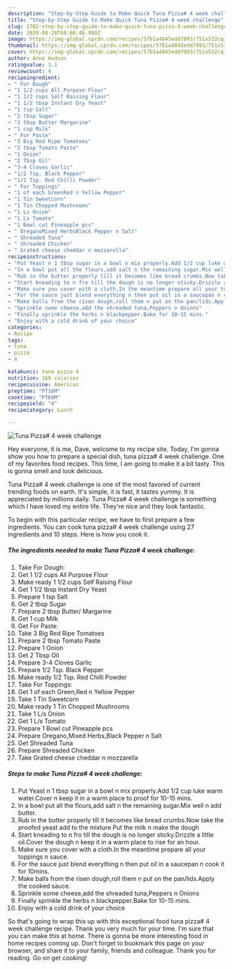 ```yaml
---
description: "Step-by-Step Guide to Make Quick Tuna Pizza# 4 week challenge"
title: "Step-by-Step Guide to Make Quick Tuna Pizza# 4 week challenge"
slug: 1702-step-by-step-guide-to-make-quick-tuna-pizza-4-week-challenge
date: 2020-08-28T08:00:46.980Z
image: https://img-global.cpcdn.com/recipes/57b1a4845edd7993/751x532cq70/tuna-pizza-4-week-challenge-recipe-main-photo.jpg
thumbnail: https://img-global.cpcdn.com/recipes/57b1a4845edd7993/751x532cq70/tuna-pizza-4-week-challenge-recipe-main-photo.jpg
cover: https://img-global.cpcdn.com/recipes/57b1a4845edd7993/751x532cq70/tuna-pizza-4-week-challenge-recipe-main-photo.jpg
author: Anne Hudson
ratingvalue: 3.1
reviewcount: 4
recipeingredient:
- " For Dough"
- "1 1/2 cups All Purpose Flour"
- "1 1/2 cups Self Raising Flour"
- "1 1/2 tbsp Instant Dry Yeast"
- "1 tsp Salt"
- "2 tbsp Sugar"
- "2 tbsp Butter Margarine"
- "1 cup Milk"
- " For Paste"
- "3 Big Red Ripe Tomatoes"
- "2 tbsp Tomato Paste"
- "1 Onion"
- "2 Tbsp Oil"
- "3-4 Cloves Garlic"
- "1/2 Tsp. Black Pepper"
- "1/2 Tsp. Red Chilli Powder"
- " For Toppings"
- "1 of each GreenRed n Yellow Pepper"
- "1 Tin Sweetcorn"
- "1 Tin Chopped Mushrooms"
- "1 Ls Onion"
- "1 Ls Tomato"
- "1 Bowl cut Pineapple pcs"
- " OreganoMixed HerbsBlack Pepper n Salt"
- " Shreaded Tuna"
- " Shreaded Chicken"
- " Grated cheese cheddar n mozzarella"
recipeinstructions:
- "Put Yeast n 1 tbsp sugar in a bowl n mix properly.Add 1/2 cup luke warm water.Cover n keep it in a warm place to proof for 10-15 mins."
- "In a bowl put all the flours,add salt n the remaining sugar.Mix well n add butter."
- "Rub in the butter properly till it becomes like bread crumbs.Now take the proofed yeast add to the mixture.Put the milk n make the dough"
- "Start kneading to n fro till the dough is no longer sticky.Drizzle a little oil.Cover the dough n keep it in a warm place to rise for an hour."
- "Make sure you cover with a cloth.In the meantime prepare all your toppings n sauce."
- "For the sauce just blend everything n then put oil in a saucepan n cook it for 10mins."
- "Make balls from the risen dough,roll them n put on the pan/lids.Apply the cooked sauce."
- "Sprinkle some cheese,add the shreaded tuna,Peppers n Onions"
- "Finally sprinkle the herbs n blackpepper.Bake for 10-15 mins."
- "Enjoy with a cold drink of your choice"
categories:
- Recipe
tags:
- tuna
- pizza
- 4

katakunci: tuna pizza 4 
nutrition: 169 calories
recipecuisine: American
preptime: "PT16M"
cooktime: "PT60M"
recipeyield: "4"
recipecategory: Lunch

---
```



![Tuna Pizza# 4 week challenge](https://img-global.cpcdn.com/recipes/57b1a4845edd7993/751x532cq70/tuna-pizza-4-week-challenge-recipe-main-photo.jpg)

Hey everyone, it is me, Dave, welcome to my recipe site. Today, I'm gonna show you how to prepare a special dish, tuna pizza# 4 week challenge. One of my favorites food recipes. This time, I am going to make it a bit tasty. This is gonna smell and look delicious.

Tuna Pizza# 4 week challenge is one of the most favored of current trending foods on earth. It's simple, it is fast, it tastes yummy. It is appreciated by millions daily. Tuna Pizza# 4 week challenge is something which I have loved my entire life. They're nice and they look fantastic.




To begin with this particular recipe, we have to first prepare a few ingredients. You can cook tuna pizza# 4 week challenge using 27 ingredients and 10 steps. Here is how you cook it.

<!--inarticleads1-->

##### The ingredients needed to make Tuna Pizza# 4 week challenge:

1. Take  For Dough:
1. Get 1 1/2 cups All Purpose Flour
1. Make ready 1 1/2 cups Self Raising Flour
1. Get 1 1/2 tbsp Instant Dry Yeast
1. Prepare 1 tsp Salt
1. Get 2 tbsp Sugar
1. Prepare 2 tbsp Butter/ Margarine
1. Get 1 cup Milk
1. Get  For Paste:
1. Take 3 Big Red Ripe Tomatoes
1. Prepare 2 tbsp Tomato Paste
1. Prepare 1 Onion
1. Get 2 Tbsp Oil
1. Prepare 3-4 Cloves Garlic
1. Prepare 1/2 Tsp. Black Pepper
1. Make ready 1/2 Tsp. Red Chilli Powder
1. Take  For Toppings:
1. Get 1 of each Green,Red n Yellow Pepper
1. Take 1 Tin Sweetcorn
1. Make ready 1 Tin Chopped Mushrooms
1. Take 1 L/s Onion
1. Get 1 L/s Tomato
1. Prepare 1 Bowl cut Pineapple pcs
1. Prepare  Oregano,Mixed Herbs,Black Pepper n Salt
1. Get  Shreaded Tuna
1. Prepare  Shreaded Chicken
1. Take  Grated cheese cheddar n mozzarella




<!--inarticleads2-->

##### Steps to make Tuna Pizza# 4 week challenge:

1. Put Yeast n 1 tbsp sugar in a bowl n mix properly.Add 1/2 cup luke warm water.Cover n keep it in a warm place to proof for 10-15 mins.
1. In a bowl put all the flours,add salt n the remaining sugar.Mix well n add butter.
1. Rub in the butter properly till it becomes like bread crumbs.Now take the proofed yeast add to the mixture.Put the milk n make the dough
1. Start kneading to n fro till the dough is no longer sticky.Drizzle a little oil.Cover the dough n keep it in a warm place to rise for an hour.
1. Make sure you cover with a cloth.In the meantime prepare all your toppings n sauce.
1. For the sauce just blend everything n then put oil in a saucepan n cook it for 10mins.
1. Make balls from the risen dough,roll them n put on the pan/lids.Apply the cooked sauce.
1. Sprinkle some cheese,add the shreaded tuna,Peppers n Onions
1. Finally sprinkle the herbs n blackpepper.Bake for 10-15 mins.
1. Enjoy with a cold drink of your choice




So that's going to wrap this up with this exceptional food tuna pizza# 4 week challenge recipe. Thank you very much for your time. I'm sure that you can make this at home. There is gonna be more interesting food in home recipes coming up. Don't forget to bookmark this page on your browser, and share it to your family, friends and colleague. Thank you for reading. Go on get cooking!
